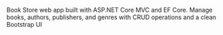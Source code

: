 Book Store web app built with ASP.NET Core MVC and EF Core. Manage books, authors, publishers, and genres with CRUD operations and a clean Bootstrap UI
